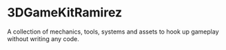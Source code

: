 # 3DGameKitRamirez
A collection of mechanics, tools, systems and assets to hook up gameplay without writing any code.
